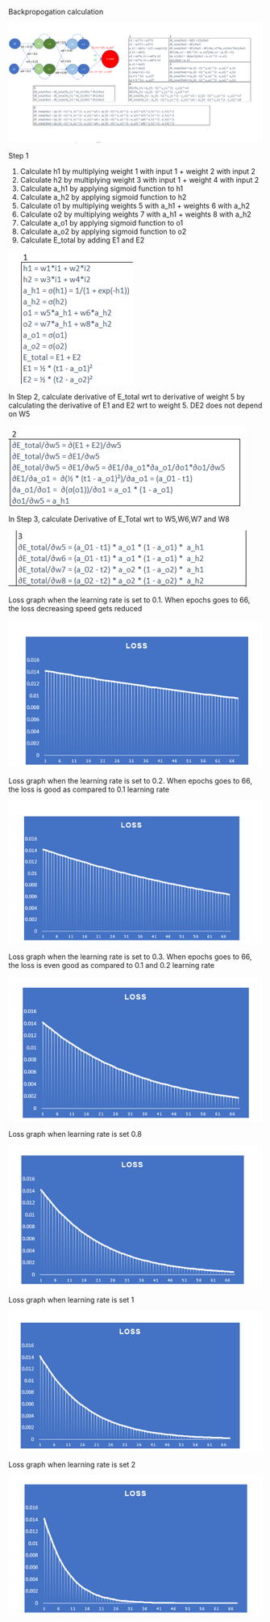 
Backpropogation calculation

![Example Image](artifacts/formulas_image.png)

Step 1

1) Calculate h1 by multiplying weight 1 with input 1 + weight 2 with input 2
2) Calculate h2 by multiplying weight 3 with input 1 + weight 4  with input 2
3) Calculate a_h1 by applying sigmoid function to h1
4) Calculate a_h2 by applying sigmoid function to h2
5) Calculate o1 by multiplying weights 5 with a_h1 + weights 6 with a_h2
6) Calculate o2 by multiplying weights 7 with a_h1 + weights 8 with a_h2
7) Calculate a_o1 by applying sigmoid function to o1
8) Calculate a_o2 by applying sigmoid function to o2
9) Calculate E_total by adding E1 and E2

![Example Image](artifacts/step_1.png)

In Step 2, calculate derivative of E_total wrt to derivative of weight 5 by calculating the derivative of E1 and E2 wrt to weight 5. DE2 does not depend on W5

![Example Image](artifacts/step_2.png)

In Step 3, calculate Derivative of E_Total wrt to W5,W6,W7 and W8

![Example Image](artifacts/step_3.png)


Loss graph when the learning rate is set to 0.1. When epochs goes to 66, the loss decreasing speed gets reduced

![Example Image](artifacts/learning_rate_0.1.png)

Loss graph when the learning rate is set to 0.2. When epochs goes to 66, the loss is good as compared to 0.1 learning rate

![Example Image](artifacts/learning_rate_0.2.png)

Loss graph when the learning rate is set to 0.3. When epochs goes to 66, the loss is even good as compared to 0.1 and 0.2 learning rate

![Example Image](artifacts/learning_rate_0.3.png)

Loss graph when learning rate is set 0.8

![Example Image](artifacts/learning_rate_0.8.png)

Loss graph when learning rate is set 1

![Example Image](artifacts/learning_rate_1.png)

Loss graph when learning rate is set 2

![Example Image](artifacts/learning_rate_2.png)



